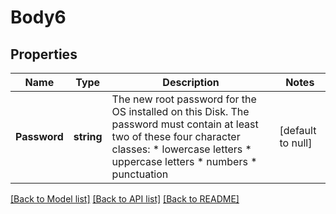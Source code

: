 # Body6

## Properties
Name | Type | Description | Notes
------------ | ------------- | ------------- | -------------
**Password** | **string** | The new root password for the OS installed on this Disk. The password must contain at least two of these four character classes:    * lowercase letters   * uppercase letters   * numbers   * punctuation  | [default to null]

[[Back to Model list]](../README.md#documentation-for-models) [[Back to API list]](../README.md#documentation-for-api-endpoints) [[Back to README]](../README.md)

